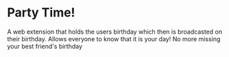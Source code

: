 # Party Time!
A web extension that holds the users birthday which then is broadcasted on their birthday.
Allows everyone to know that it is your day!
No more missing your best friend's birthday

